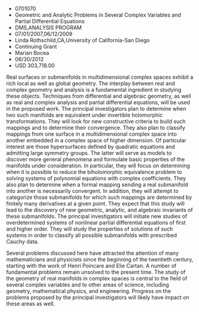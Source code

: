 
* 0701070
* Geometric and Analytic Problems in Several Complex Variables and Partial Differential Equations
* DMS,ANALYSIS PROGRAM
* 07/01/2007,06/12/2009
* Linda Rothschild,CA,University of California-San Diego
* Continuing Grant
* Marian Bocea
* 06/30/2012
* USD 303,718.00

Real surfaces or submanifolds in multidimensional complex spaces exhibit a rich
local as well as global geometry. The interplay between real and complex
geometry and analysis is a fundamental ingredient in studying these objects.
Techniques from differential and algebraic geometry, as well as real and complex
analysis and partial differential equations, will be used in the proposed work.
The principal investigators plan to determine when two such manifolds are
equivalent under invertible holomorphic transformations. They will look for new
constructive criteria to build such mappings and to determine their convergence.
They also plan to classify mappings from one surface in a multidimensional
complex space into another embedded in a complex space of higher dimension. Of
particular interest are those hypersurfaces defined by quadratic equations and
admitting large symmetry groups. The latter will serve as models to discover
more general phenomena and formulate basic properties of the manifolds under
consideration. In particular, they will focus on determining when it is possible
to reduce the biholomorphic equivalence problem to solving systems of polynomial
equations with complex coefficients. They also plan to determine when a formal
mapping sending a real submanifold into another is necessarily convergent. In
addition, they will attempt to categorize those submanifolds for which such
mappings are determined by finitely many derivatives at a given point. They
expect that this study will lead to the discovery of new geometric, analytic,
and algebraic invariants of these submanifolds. The principal investigators will
initiate new studies of overdetermined systems of nonlinear partial differential
equations of first and higher order. They will study the properties of solutions
of such systems in order to classify all possible submanifolds with prescribed
Cauchy data.

Several problems discussed here have attracted the attention of many
mathematicians and physicists since the beginning of the twentieth century,
starting with the work of Henri Poincare and Elie Cartan. A number of
fundamental problems remain unsolved to the present time. The study of the
geometry of real manifolds in complex spaces is central to the field of several
complex variables and to other areas of science, including geometry,
mathematical physics, and engineering. Progress on the problems proposed by the
principal investigators will likely have impact on these areas as well.
